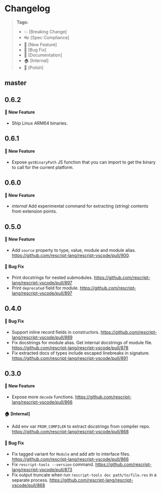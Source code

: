# Changelog

> **Tags:**
>
> - :boom: [Breaking Change]
> - :eyeglasses: [Spec Compliance]
> - :rocket: [New Feature]
> - :bug: [Bug Fix]
> - :memo: [Documentation]
> - :house: [Internal]
> - :nail_care: [Polish]

## master

## 0.6.2

#### :rocket: New Feature

- Ship Linux ARM64 binaries.

## 0.6.1

#### :rocket: New Feature

- Expose `getBinaryPath` JS function that you can import to get the binary to call for the current platform.

## 0.6.0

#### :rocket: New Feature

- _internal_ Add experimental command for extracting (string) contents from extension points.

## 0.5.0

#### :rocket: New Feature

- Add `source` property to type, value, module and module alias. https://github.com/rescript-lang/rescript-vscode/pull/900.

#### :bug: Bug Fix

- Print docstrings for nested submodules. https://github.com/rescript-lang/rescript-vscode/pull/897
- Print `deprecated` field for module. https://github.com/rescript-lang/rescript-vscode/pull/897

## 0.4.0

#### :bug: Bug Fix

- Support inline record fields in constructors. https://github.com/rescript-lang/rescript-vscode/pull/889
- Fix docstrings for module alias. Get internal docstrings of module file. https://github.com/rescript-lang/rescript-vscode/pull/878
- Fix extracted docs of types include escaped linebreaks in signature. https://github.com/rescript-lang/rescript-vscode/pull/891

## 0.3.0

#### :rocket: New Feature

- Expose more `decode` functions. https://github.com/rescript-lang/rescript-vscode/pull/866

#### :house: [Internal]

- Add env var `FROM_COMPILER` to extract docstrings from compiler repo. https://github.com/rescript-lang/rescript-vscode/pull/868

#### :bug: Bug Fix

- Fix tagged variant for `Module` and add attr to interface files. https://github.com/rescript-lang/rescript-vscode/pull/866
- Fix `rescript-tools --version` command. https://github.com/rescript-lang/rescript-vscode/pull/873
- Fix output truncate when run `rescript-tools doc path/to/file.res` in a separate process. https://github.com/rescript-lang/rescript-vscode/pull/868
